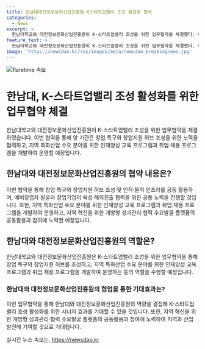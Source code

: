 ```yaml
---
title: 한남대대전정보문화산업진흥원 K스타트업밸리 조성 활성화 협약
categories:
  - News
excerpt: >
  한남대학교와 대전정보문화산업진흥원이 K-스타트업밸리 조성을 위한 업무협약을 체결했다. 이를 통해 양 기관은 창업 특구와 창업지원 허브 조성을 위해 협력하며, 인재양성, 취업·채용 프로그램을 개발하고 지역 혁신을 위한 성과관리 등에도 노력할 예정이다. 대전정보문화산업진흥원은 대전의 ICT, 문화·콘텐츠산업을 육성하는 출자출연기관이며, 한남대 총장은 두 기관의 협력으로 K-스타트업밸리 조성을 향한 시너지 효과를 기대한다. (150자)
feature_text: >
  한남대학교와 대전정보문화산업진흥원이 K-스타트업밸리 조성을 위한 업무협약을 체결했다. 이를 통해 양 기관은 창업 특구와 창업지원 허브 조성을 위해 협력하며, 인재양성, 취업·채용 프로그램을 개발하고 지역 혁신을 위한 성과관리 등에도 노력할 예정이다. 대전정보문화산업진흥원은 대전의 ICT, 문화·콘텐츠산업을 육성하는 출자출연기관이며, 한남대 총장은 두 기관의 협력으로 K-스타트업밸리 조성을 향한 시너지 효과를 기대한다. (150자)
image: 'https://newsdao.kr/res/images/meta/newsdao_breakingnews.jpg'
---
```


<p><img src="https://newsdao.kr/res/images/meta/newsdao_breakingnews.jpg" alt="flaretime 속보" /></p>

<h1 data-ke-size="size26"><b>한남대, K-스타트업밸리 조성 활성화를 위한 업무협약 체결</b></h1>

<p data-ke-size="size16">한남대학교와 대전정보문화산업진흥원이 K-스타트업밸리 조성을 위한 업무협약을 체결하였습니다. 이번 협약을 통해 양 기관은 창업 특구와 창업지원 허브 조성을 위한 노력을 협력하고, 지역 특화산업 수요 분야를 위한 인재양성 교육 프로그램과 취업·채용 프로그램을 개발하여 운영할 예정입니다.</p>

<h2 data-ke-size="size24">한남대와 대전정보문화산업진흥원의 협약 내용은?</h2>

<p data-ke-size="size16">이번 협약을 통해 창업 특구와 창업지원 허브 조성 및 인적·물적 인프라를 공동 활용하며, 예비창업자 발굴과 창업기업의 육성·해외진출 협력을 위한 공동 노력을 진행할 것입니다. 또한, 지역 특화산업 수요 분야를 위한 인재양성 교육 프로그램과 취업·채용 프로그램을 개발하여 운영하고, 지역 혁신을 위한 개방형 성과관리·협력 수요발굴 플랫폼의 공동활용과 참여에 노력할 예정입니다.</p>

<h2 data-ke-size="size24">한남대와 대전정보문화산업진흥원의 역할은?</h2>

<p data-ke-size="size16">한남대학교와 대전정보문화산업진흥원은 K-스타트업밸리 조성을 위한 업무협약을 통해 창업 특구와 창업지원 허브를 조성하고, 지역 특화산업 수요 분야를 위한 인재양성 교육 프로그램과 취업·채용 프로그램을 개발하여 운영하는 등의 역할을 수행할 예정입니다.</p>

<h3 data-ke-size="size22">한남대와 대전정보문화산업진흥원의 협업을 통한 기대효과는?</h3>

<p data-ke-size="size16">이번 업무협약을 통해 한남대와 대전정보문화산업진흥원의 역량을 결집해 K-스타트업밸리 조성 활성화를 위한 시너지 효과를 기대할 수 있을 것입니다. 또한, 지역 혁신을 위한 개방형 성과관리·협력 수요발굴 플랫폼의 공동활용과 참여에 노력하여 지역과 산업 발전에 기여할 것으로 기대됩니다.</p>
실시간 뉴스 속보는, <a href="https://newsdao.kr" rel="dofollow">https://newsdao.kr</a>


